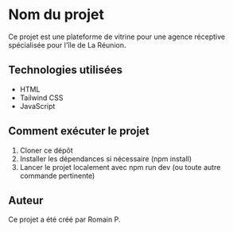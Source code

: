 # Nom du projet

Ce projet est une plateforme de vitrine pour une agence réceptive spécialisée pour l'île de La Réunion.

## Technologies utilisées

- HTML
- Tailwind CSS
- JavaScript

## Comment exécuter le projet

1. Cloner ce dépôt
2. Installer les dépendances si nécessaire (npm install)
3. Lancer le projet localement avec npm run dev (ou toute autre commande pertinente)

## Auteur

Ce projet a été créé par Romain P.